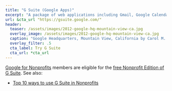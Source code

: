 ```yaml
---
title: "G Suite (Google Apps)"
excerpt: "A package of web applications including Gmail, Google Calendar, Google Drive, and more."
url: &cta_url "https://gsuite.google.com/"
header:
  teaser: /assets/images/2012-google-hq-mountain-view-ca.jpg
  overlay_image: /assets/images/2012-google-hq-mountain-view-ca.jpg
  caption: "Google Headquarters, Mountain View, California by Carol M. Highsmith, 2012. Courtesy [Library of Congress](http://www.loc.gov/pictures/item/2013630579/) ([PD](https://creativecommons.org/publicdomain/mark/1.0/))."
  overlay_filter: .5
  cta_label: Try G Suite
  cta_url: *cta_url
---
```


[Google for Nonprofits](https://www.google.com/nonprofits/) members are eligible for the [free Nonprofit Edition of G Suite](https://support.google.com/nonprofits/answer/3367223?hl=en). See also:

- [Top 10 ways to use G Suite in Nonprofits](https://gsuite.google.com/learning-center/use-at-work/nonprofits/)
